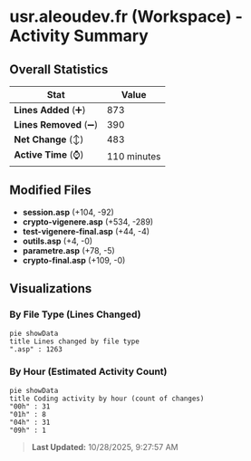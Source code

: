 # usr.aleoudev.fr (Workspace) - Activity Summary 

## Overall Statistics

| Stat                   | Value                                                             |
| ---------------------- | ----------------------------------------------------------------- |
| **Lines Added** (➕)   | 873                                          |
| **Lines Removed** (➖) | 390                                        |
| **Net Change** (↕)    | 483                |
| **Active Time** (⌚)   | 110 minutes |


## Modified Files
- **session.asp** (+104, -92)
- **crypto-vigenere.asp** (+534, -289)
- **test-vigenere-final.asp** (+44, -4)
- **outils.asp** (+4, -0)
- **parametre.asp** (+78, -5)
- **crypto-final.asp** (+109, -0)

## Visualizations

### By File Type (Lines Changed)

```mermaid
pie showData
title Lines changed by file type
".asp" : 1263
```

### By Hour (Estimated Activity Count)

```mermaid
pie showData
title Coding activity by hour (count of changes)
"00h" : 31
"01h" : 8
"04h" : 31
"09h" : 1
```


> **Last Updated:** 10/28/2025, 9:27:57 AM